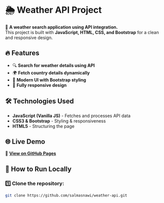 # 🌦️ Weather API Project  

🚀 **A weather search application using API integration.**  
This project is built with **JavaScript, HTML, CSS, and Bootstrap** for a clean and responsive design.  

## 🔥 Features  
- 🔍 **Search for weather details using API**  
- 🌍 **Fetch country details dynamically**  
- 🎨 **Modern UI with Bootstrap styling**  
- 📱 **Fully responsive design**  

## 🛠️ Technologies Used  
- **JavaScript (Vanilla JS)** - Fetches and processes API data  
- **CSS3 & Bootstrap** - Styling & responsiveness  
- **HTML5** - Structuring the page  

## 🌐 Live Demo  
🚀 **[View on GitHub Pages](https://salmasnawi.github.io/weather-api/)**  

## 🚀 How to Run Locally  
### 1️⃣ Clone the repository:  
```sh
git clone https://github.com/salmasnawi/weather-api.git
